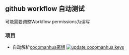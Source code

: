 ## github workflow 自动测试
可能需要调整Workflow permissions为读写
### 项目
- 自动解析[cocomanhua密钥](https://raw.githubusercontent.com/Xwite/autoCI/autoBuild/coco_keys.json)
[![update cocomanhua keys](https://github.com/Xwite/autoCI/actions/workflows/cocomanhuan.yml/badge.svg)](https://github.com/Xwite/autoCI/actions/workflows/cocomanhuan.yml)

